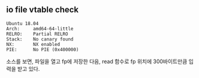 io file vtable check
--------------------
```
Ubuntu 18.04
Arch:     amd64-64-little
RELRO:    Partial RELRO
Stack:    No canary found
NX:       NX enabled
PIE:      No PIE (0x400000)
```

소스를 보면, 파일을 열고 fp에 저장한 다음, read 함수로 fp 위치에 300바이트만큼 
입력을 받고 있다. 